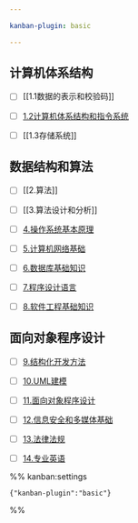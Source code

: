 ```yaml
---

kanban-plugin: basic

---
```


## 计算机体系结构

- [ ] [[1.1数据的表示和校验码]]
- [ ] [1.2计算机体系结构和指令系统](1.2计算机体系结构和指令系统.md)
- [ ] [[1.3存储系统]]


## 数据结构和算法

- [ ] [[2.算法]]
- [ ] [[3.算法设计和分析]]
- [ ] [4.操作系统基本原理](4.操作系统基本原理.md)
- [ ] [5.计算机网络基础](5.计算机网络基础.md)
- [ ] [6.数据库基础知识](6.数据库基础知识.md)
- [ ] [7.程序设计语言](7.程序设计语言.md)
- [ ] [8.软件工程基础知识](8.软件工程基础知识.md)


## 面向对象程序设计

- [ ] [9.结构化开发方法](9.结构化开发方法.md)
- [ ] [10.UML建模](10.UML建模.md)
- [ ] [11.面向对象程序设计](11.面向对象程序设计.md)
- [ ] [12.信息安全和多媒体基础](12.信息安全和多媒体基础.md)
- [ ] [13.法律法规](13.法律法规.md)
- [ ] [14.专业英语](14.专业英语.md)




%% kanban:settings
```
{"kanban-plugin":"basic"}
```
%%
